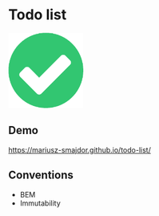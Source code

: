 # Todo list

<img src="images/icon.png" alt="Checkmark icon" width="150"/>

## Demo

https://mariusz-smajdor.github.io/todo-list/

## Conventions

- BEM
- Immutability
